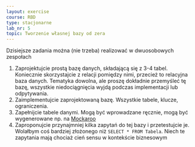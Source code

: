 ```yaml
---
layout: exercise
course: RBD
type: stacjonarne
lab_nr: 5
topic: Tworzenie własnej bazy od zera
---
```

Dzisiejsze zadania można (nie trzeba) realizować w dwuosobowych zespołach
1. Zaprojektujcie prostą bazę danych, składającą się z 3-4 tabel. Koniecznie skorzystajcie z relacji pomiędzy nimi, przecież to relacyjna baza danych. Tematyka dowolna, ale proszę dokładnie przemyśleć tę bazę, wszystkie niedociągnięcia wyjdą podczas implementacji lub odpytywania. 
2. Zaimplementujcie zaprojektowaną bazę. Wszystkie tabele, klucze, ograniczenia.
3. Zapełnijcie tabele danymi. Mogą być wprowadzane ręcznie, mogą być wygenerowane np. na [Mockaroo](https://mockaroo.com)
4. Zaproponujcie przynajmniej kilka zapytań do tej bazy i przetestujcie je. Wolałbym coś bardziej złożonego niż ```SELECT * FROM Tabela```. Niech te zapytania mają chociaż cień sensu w kontekście biznesowym

